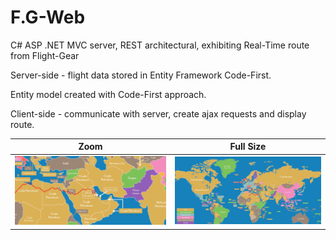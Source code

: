 # F.G-Web

<p> C# ASP .NET MVC server, REST architectural, exhibiting Real-Time route from Flight-Gear </p>
<p> Server-side - flight data stored in Entity Framework Code-First.</p>
<p> Entity model created with Code-First approach.</p>
<p> Client-side - communicate with server, create ajax requests and display route. </p>
  
  
  
  
  
Zoom  |  Full Size
:-------------------------:|:-------------------------:
![](map2.png)|![](map1.png)

